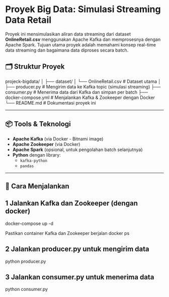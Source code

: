 # Proyek Big Data: Simulasi Streaming Data Retail

Proyek ini mensimulasikan aliran data streaming dari dataset **OnlineRetail.csv** menggunakan Apache Kafka dan memprosesnya dengan Apache Spark. Tujuan utama proyek adalah memahami konsep real-time data streaming dan bagaimana data diproses secara batch.

## 🗂️ Struktur Proyek

projeck-bigdata/
│
├── dataset/
│ └── OnlineRetail.csv # Dataset utama
│
├── producer.py # Mengirim data ke Kafka topic (simulasi streaming)
├── consumer.py # Menerima data dari Kafka dan simpan per batch
├── docker-compose.yml # Menjalankan Kafka & Zookeeper dengan Docker
└── README.md # Dokumentasi proyek ini


---

## 📦 Tools & Teknologi

- **Apache Kafka** (via Docker - Bitnami image)
- **Apache Zookeeper** (via Docker)
- **Apache Spark** (opsional, untuk pengolahan batch selanjutnya)
- **Python** dengan library:
  - `kafka-python`
  - `pandas`

---

## 🚀 Cara Menjalankan

## 1 Jalankan Kafka dan Zookeeper (dengan docker)
docker-compose up -d

Pastikan container Kafka dan Zookeeper berjalan
docker ps

## 2 Jalankan producer.py untuk mengirim data
python producer.py

## 3 Jalankan consumer.py untuk menerima data
python consumer.py



